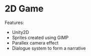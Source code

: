 # 2D Game
Features:
- Unity2D
- Sprites created using GIMP
- Parallex camera effect
- Dialogue system to form a narrative
